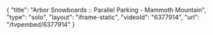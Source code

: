 {
    "title": "Arbor Snowboards :: Parallel Parking - Mammoth Mountain",
    "type": "solo",
    "layout": "iframe-static",
    "videoId": "6377914",
    "url": "\/tvpembed\/6377914"
}